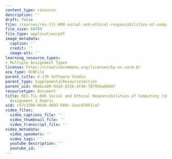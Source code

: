 ```yaml
---
content_type: resource
description: ''
draft: false
file: /courses/res-tll-008-social-and-ethical-responsibilities-of-computing-serc-fall-2021/c57c15060babd692980c3aac05951ca7_MITRESTLL-008F21-6170hw1rubric.pdf
file_size: 68769
file_type: application/pdf
image_metadata:
  caption: ''
  credit: ''
  image-alt: ''
learning_resource_types:
- Multiple Assignment Types
license: https://creativecommons.org/licenses/by-nc-sa/4.0/
ocw_type: OCWFile
parent_title: 6.170 Software Studio
parent_type: SupplementalResourceSection
parent_uid: 00ebca89-0d18-832b-af40-78795ba0684f
resourcetype: Document
title: RES.TLL-008 Social and Ethical Responsibilities of Computing (SERC), 6.170
  Assignment 1 Rubric
uid: c57c1506-0bab-d692-980c-3aac05951ca7
video_files:
  video_captions_file: ''
  video_thumbnail_file: ''
  video_transcript_file: ''
video_metadata:
  video_speakers: ''
  video_tags: ''
  youtube_description: ''
  youtube_id: ''
---
```

